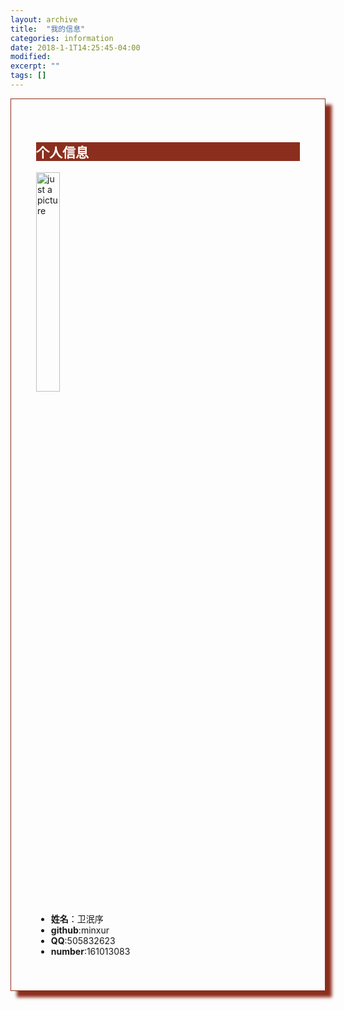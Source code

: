 ```yaml
---
layout: archive
title:  "我的信息"
categories: information
date: 2018-1-1T14:25:45-04:00
modified:
excerpt: ""
tags: []
---
```


<div class="row img-rounded" style="padding:40px; box-shadow: 10px 10px 5px #8C2E1D; border: 1px solid #8C2E1D;">
<div class="row">		 
<div class="col-md-20">
<div style="background:#8C2E1D; color:white" class="btn" markdown="1">

## 个人信息

</div>
</div>

<div class="row">
<div class="col-md-15">

<img src="https://minxur.github.io/images/infor.jpg" alt="just a picture" style="width: 30%" type="image/jpg">


</div>
<div class="col-md-30" markdown="1">

- **姓名**：卫泯序
- **github**:minxur
- **QQ**:505832623
- **number**:161013083

</div>
</div>
